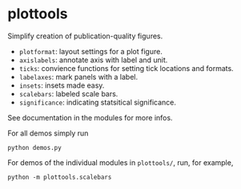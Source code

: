 # plottools

Simplify creation of publication-quality figures.

- `plotformat`: layout settings for a plot figure.
- `axislabels`: annotate axis with label and unit.
- `ticks`: convience functions for setting tick locations and formats.
- `labelaxes`: mark panels with a label.
- `insets`: insets made easy.
- `scalebars`: labeled scale bars.
- `significance`: indicating statsitical significance.

See documentation in the modules for more infos.

For all demos simply run
```
python demos.py
```
For demos of the individual modules in `plottools/`, 
run, for example,
```
python -m plottools.scalebars
```
